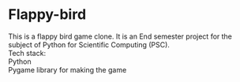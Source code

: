 # Flappy-bird
This is a flappy bird game clone. It is an End semester project for the subject of Python for Scientific Computing (PSC). <br>
Tech stack:<br>
Python<br>
Pygame library for making the game
